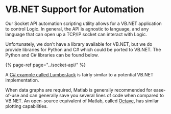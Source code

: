 # VB.NET Support for Automation

Our Socket API automation scripting utility allows for a VB.NET application to control Logic. In general, the API is agnostic to language, and any language that can open up a TCP/IP socket can interact with Logic.

Unfortunately, we don't have a library available for VB.NET, but we do provide libraries for Python and C\# which could be ported to VB.NET. The Python and C\# libraries can be found below.

{% page-ref page="../socket-api/" %}

A [C\# example called LumberJack](https://github.com/DuckPaddle/LumberJack-for-Saleae) is fairly similar to a potential VB.NET implementation.

When data graphs are required, Matlab is generally recommended for ease-of-use and can generally save you several lines of code when compared to VB.NET. An open-source equivalent of Matlab, called [Octave](https://www.gnu.org/software/octave/), has similar plotting capabilities. 

